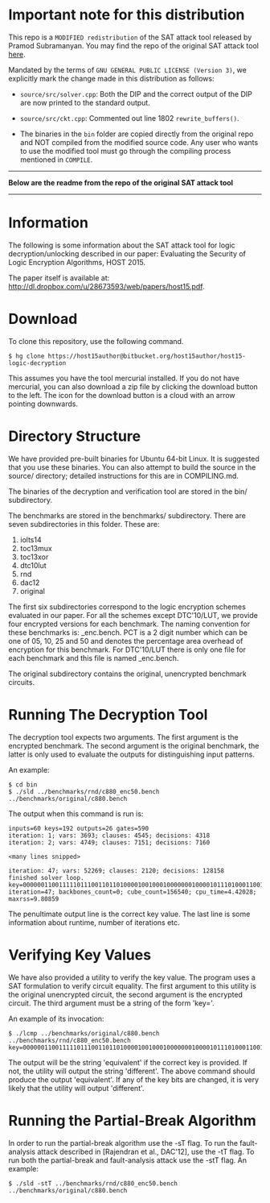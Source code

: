 # Important note for this distribution

This repo is a `MODIFIED redistribution` of the SAT attack tool released by Pramod Subramanyan. You may find the repo of the original SAT attack tool [here](https://bitbucket.org/spramod/host15-logic-encryption/src/default/). 

Mandated by the terms of `GNU GENERAL PUBLIC LICENSE (Version 3)`, we explicitly mark the change made in this distribution as follows: 

- `source/src/solver.cpp`: Both the DIP and the correct output of the DIP are now printed to the standard output. 
- `source/src/ckt.cpp`: Commented out line 1802 `rewrite_buffers()`. 

- The binaries in the `bin` folder are copied directly from the original repo and NOT compiled from the modified source code. Any user who wants to use the modified tool must go through the compiling process mentioned in `COMPILE`.


---------------
**Below are the readme from the repo of the original SAT attack tool**

---------------

# Information

The following is some information about the SAT attack tool for logic decryption/unlocking described in our paper: Evaluating the Security of Logic Encryption Algorithms, HOST 2015.

The paper itself is available at: http://dl.dropbox.com/u/28673593/web/papers/host15.pdf.

# Download


To clone this repository, use the following command.

    $ hg clone https://host15author@bitbucket.org/host15author/host15-logic-decryption

This assumes you have the tool mercurial installed. If you do not have
mercurial, you can also download a zip file by clicking the download button to the left.  The icon for the download button is a cloud with an arrow pointing downwards.

# Directory Structure


We have provided pre-built binaries for Ubuntu 64-bit Linux. It is suggested that you use these binaries. You can also attempt to build the source in the source/ directory; detailed instructions for this are in COMPILING.md.

The binaries of the decryption and verification tool are stored in the bin/ subdirectory.

The benchmarks are stored in the benchmarks/ subdirectory.  There are seven subdirectories in this folder. These are:

1. iolts14
2. toc13mux
3. toc13xor
4. dtc10lut
5. rnd
6. dac12
7. original

The first six subdirectories correspond to the logic encryption schemes evaluated in our paper. For all the schemes except DTC'10/LUT, we provide four encrypted versions for each benchmark. The naming convention for these benchmarks is: <circuit>\_enc<PCT>.bench. PCT is a 2 digit number which can be one of 05, 10, 25 and 50 and denotes the percentage area overhead of encryption for this benchmark.  For DTC'10/LUT there is only one file for each benchmark and this file is named <circuit>\_enc.bench.

The original subdirectory contains the original, unencrypted benchmark circuits.

# Running The Decryption Tool

The decryption tool expects two arguments. The first argument is the encrypted benchmark. The second argument is the original benchmark, the latter is only used to evaluate the outputs for distinguishing input patterns.

An example:

    $ cd bin
    $ ./sld ../benchmarks/rnd/c880_enc50.bench ../benchmarks/original/c880.bench

The output when this command is run is:

    inputs=60 keys=192 outputs=26 gates=590
    iteration: 1; vars: 3693; clauses: 4545; decisions: 4318
    iteration: 2; vars: 4749; clauses: 7151; decisions: 7160

    <many lines snipped>

    iteration: 47; vars: 52269; clauses: 2120; decisions: 128158
    finished solver loop.
    key=000000110011111011100110110100001001000100000001000010111010001100111111100100001101000010111000010000010011110000111111011001010000001110110011101011111010010100010101110000010110000110000101
    iteration=47; backbones_count=0; cube_count=156540; cpu_time=4.42028; maxrss=9.80859

The penultimate output line is the correct key value.  The last line is some information about runtime, number of iterations etc.


# Verifying Key Values


We have also provided a utility to verify the key value. The program uses a SAT formulation to verify circuit equality. The first argument to this utility is the original unencrypted circuit, the second argument is the encrypted circuit. The third argument must be a string of the form 'key=<keyvalue>'.

An example of its invocation:

    $ ./lcmp ../benchmarks/original/c880.bench ../benchmarks/rnd/c880_enc50.bench key=000000110011111011100110110100001001000100000001000010111010001100111111100100001101000010111000010000010011110000111111011001010000001110110011101011111010010100010101110000010110000110000101

The output will be the string 'equivalent' if the correct key is provided. If not, the utility will output the string 'different'. The above command should produce the output 'equivalent'. If any of the key bits are changed, it is very likely that the utility will output 'different'.

# Running the Partial-Break Algorithm

In order to run the partial-break algorithm use the -sT flag. To run the fault-analysis attack described in [Rajendran et al., DAC'12], use the -tT flag. To run both the partial-break and fault-analysis attack use the -stT flag. An example:


    $ ./sld -stT ../benchmarks/rnd/c880_enc50.bench ../benchmarks/original/c880.bench
